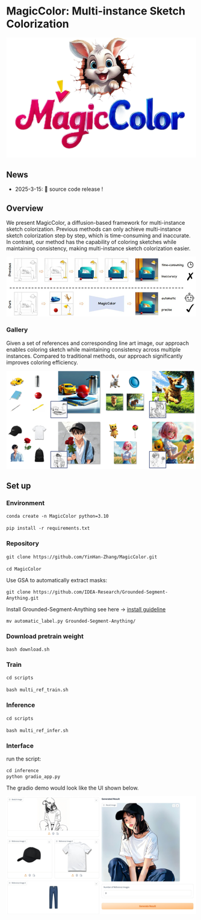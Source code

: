 # MagicColor: Multi-instance Sketch Colorization
![](./asset/logo.png)

## News

- 2025-3-15: 🎊 source code release !

## Overview
We present MagicColor, a diffusion-based framework for multi-instance sketch colorization. Previous methods can only achieve multi-instance sketch colorization step by step, which is time-consuming and inaccurate. In contrast, our method has the capability of coloring sketches while maintaining consistency, making multi-instance sketch colorization easier.

![](./asset/intro.jpg)

### Gallery
Given a set of references and corresponding line art image, our approach enables coloring sketch while maintaining consistency across multiple instances. Compared to traditional methods, our approach significantly improves coloring efficiency.

![](./asset/teaser.jpg)


## Set up

### Environment

    conda create -n MagicColor python=3.10  

    pip install -r requirements.txt

### Repository

    git clone https://github.com/YinHan-Zhang/MagicColor.git
    
    cd MagicColor

Use GSA to automatically extract masks:

    git clone https://github.com/IDEA-Research/Grounded-Segment-Anything.git

Install Grounded-Segment-Anything see here -> [install guideline](https://github.com/IDEA-Research/Grounded-Segment-Anything)

    mv automatic_label.py Grounded-Segment-Anything/

### Download pretrain weight

    bash download.sh

### Train
    cd scripts

    bash multi_ref_train.sh

### Inference 
    cd scripts
    
    bash multi_ref_infer.sh

### Interface
 run the script:
 
    cd inference
    python gradio_app.py

The gradio demo would look like the UI shown below.

![](./asset/UI.jpg)